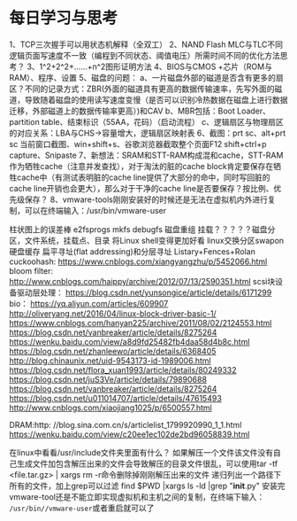 # 每日学习与思考
1、TCP三次握手可以用状态机解释（全双工）
2、NAND Flash MLC与TLC不同逻辑页面写速度不一致（编程到不同状态、阈值电压）所需时间不同的优化方法思考？
3、1^2+2^2+......+n^2图形证明方法
4、BIOS与CMOS  +芯片（ROM与RAM）、程序、设置
5、磁盘的问题：
a、一片磁盘外部的磁道是否含有更多的扇区？不同的记录方式：ZBR(外面的磁道具有更高的数据传输速率，先写外面的磁道，导致随着磁盘的使用读写速度变慢（是否可以识别冷热数据在磁盘上进行数据迁移，外部磁道上的数据传输率更高）)和CAV
b、MBR包括：Boot Loader、partition table、结束标识（55AA，花码）（启动流程）
c、逻辑扇区与物理扇区的对应关系：LBA与CHS->容量增大，逻辑扇区映射表
6、截图：prt sc、alt+prt sc 当前窗口截图、win+shift+s、谷歌浏览器截取整个页面F12  shift+ctrl+p capture、Snipaste
7、新想法：SRAM和STT-RAM构成混和cache，STT-RAM作为牺牲cache（注意并发查找），对于淘汰的脏的cache block肯定要保存在牺牲cache中（有测试表明脏的cache line提供了大部分的命中，同时写回脏的cache line开销也会更大），那么对于干净的cache line是否要保存？按比例、优先级保存？
8、vmware-tools刚刚安装好的时候还是无法在虚拟机内外进行复制，可以在终端输入：/usr/bin/vmware-user

柱状图上的误差棒
e2fsprogs  mkfs debugfs
磁盘重组
挂载？？？？？磁盘分区，文件系统，挂载点、目录
将Linux shell变得更加好看
linux交换分区swapon
硬盘缓存
扁平寻址(flat addressing)和分层寻址
Listary+Fences+Rolan
cuckoohash:
https://www.cnblogs.com/xiangyangzhu/p/5452066.html
bloom filter:
http://www.cnblogs.com/haippy/archive/2012/07/13/2590351.html
scsi块设备驱动层处理：
https://blog.csdn.net/yunsongice/article/details/6171299
bio：
https://yq.aliyun.com/articles/609907
http://oliveryang.net/2016/04/linux-block-driver-basic-1/
https://www.cnblogs.com/hanyan225/archive/2011/08/02/2124553.html
https://blog.csdn.net/vanbreaker/article/details/8275264
https://wenku.baidu.com/view/a8d9fd25482fb4daa58d4b8c.html
https://blog.csdn.net/zhanleewo/article/details/6368405
http://blog.chinaunix.net/uid-9543173-id-1989006.html
https://blog.csdn.net/flora_xuan1993/article/details/80249332
https://blog.csdn.net/juS3Ve/article/details/79890688
https://blog.csdn.net/vanbreaker/article/details/8275264
https://blog.csdn.net/u011014707/article/details/47615493
http://www.cnblogs.com/xiaojiang1025/p/6500557.html

DRAM:http:
//blog.sina.com.cn/s/articlelist_1799920990_1_1.html
https://wenku.baidu.com/view/c20ee1ec102de2bd96058839.html

在linux中看看/usr/include文件夹里面有什么？
如果解压一个文件该文件没有自己生成文件加包含解压出来的文件会导致解压的目录文件很乱，可以使用tar -tf <file.tar.gz> | xargs rm -r命令删除掉刚刚解压出来的文件
递归列出一个路径下所有的文件，加上grep可以过滤
find $PWD |xargs ls -ld |grep "__init__.py"
安装完vmware-tool还是不能立即实现虚拟机和主机之间的复制，在终端下输入：
`/usr/bin//vmware-user`或者重启就可以了